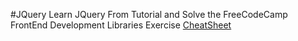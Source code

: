 #JQuery
Learn JQuery From Tutorial and Solve the FreeCodeCamp FrontEnd Development Libraries Exercise [CheatSheet](https://drive.google.com/file/d/16o_cDTAcRc2VqIeyYCynu_ESHWCCpGCR/view)
